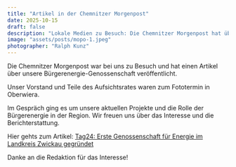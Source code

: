 ```yaml
---
title: "Artikel in der Chemnitzer Morgenpost"
date: 2025-10-15
draft: false
description: "Lokale Medien zu Besuch: Die Chemnitzer Morgenpost hat über uns berichtet."
image: "assets/posts/mopo-1.jpeg"
photographer: "Ralph Kunz"
---
```


Die Chemnitzer Morgenpost war bei uns zu Besuch und hat einen Artikel über unsere Bürgerenergie-Genossenschaft veröffentlicht.

Unser Vorstand und Teile des Aufsichtsrates waren zum Fototermin in Oberwiera.

Im Gespräch ging es um unsere aktuellen Projekte und die Rolle der Bürgerenergie in der Region. Wir freuen uns über das Interesse und die Berichterstattung.

Hier gehts zum Artikel: [Tag24: Erste Genossenschaft für Energie im Landkreis Zwickau gegründet](https://www.tag24.de/sachsen/zwickau/erste-genossenschaft-fuer-energie-im-landkreis-zwickau-gegruendet-3429082)

Danke an die Redaktion für das Interesse!

